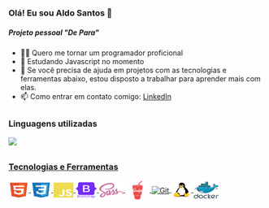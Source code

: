 ### Olá! Eu sou Aldo Santos 👋

##### Projeto pessoal "De Para"

- 👨‍💻 Quero me tornar um programador proficional
- 🌱 Estudando Javascript no momento
- 🤝 Se você precisa de ajuda em projetos com as tecnologias e ferramentas abaixo, estou disposto a trabalhar para aprender mais com elas.
- 📫 Como entrar em contato comigo: [LinkedIn](https://www.linkedin.com/in/aldo-santos-3b706a10b/)

##

### Linguagens utilizadas

<div>
   <a href="https://github.com/aldosds">
   <img height="180em" src="https://github-readme-stats.vercel.app/api/top-langs/?username=aldosds&layout=compact&langs_count=6&theme=tokyonight"/>
</div>

##

### Tecnologias e Ferramentas

<div style="display: inline_block">
  <img align="center" alt="HTML" height="30" width="40" src="https://raw.githubusercontent.com/devicons/devicon/master/icons/html5/html5-original.svg">
  <img align="center" alt="CSS" height="30" width="40" src="https://raw.githubusercontent.com/devicons/devicon/master/icons/css3/css3-original.svg">
  <img align="center" alt="Js" height="30" width="40" src="https://raw.githubusercontent.com/devicons/devicon/master/icons/javascript/javascript-plain.svg">
  <img align="center" alt="B" height="32" width="42" src="https://raw.githubusercontent.com/devicons/devicon/master/icons/bootstrap/bootstrap-plain-wordmark.svg" alt="bootstrap">
  <img align="center" alt="SASS" height="38" width="48" src="https://raw.githubusercontent.com/devicons/devicon/master/icons/sass/sass-original.svg" alt="sass">
  <img align="center" alt="GULP" height="38" width="48" src="https://raw.githubusercontent.com/devicons/devicon/master/icons/gulp/gulp-plain.svg" alt="gulp">
  <img align="center" alt="Git" height="32" width="42" src="https://www.vectorlogo.zone/logos/git-scm/git-scm-icon.svg" alt="git">
  <img align="center" alt="Linux" height="30" width="40" src="https://raw.githubusercontent.com/devicons/devicon/master/icons/linux/linux-original.svg" alt="linux">
  <img align="center" alt="Docker" height="40" width="50" src="https://raw.githubusercontent.com/devicons/devicon/master/icons/docker/docker-original-wordmark.svg" alt="docker">
</div>
